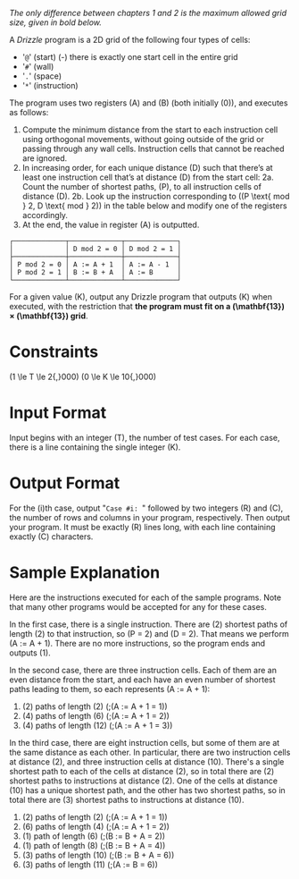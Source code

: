 _The only difference between chapters 1 and 2 is the maximum allowed grid size, given in bold below._

A *Drizzle* program is a 2D grid of the following four types of cells:
 - '`@`' (start) \(-\) there is exactly one start cell in the entire grid
 - '`#`' (wall)
 - '`.`' (space)
 - '`*`' (instruction)

The program uses two registers \(A\) and \(B\) (both initially \(0\)), and executes as follows:

1. Compute the minimum distance from the start to each instruction cell using orthogonal movements, without going outside of the grid or passing through any wall cells. Instruction cells that cannot be reached are ignored. 
2. In increasing order, for each unique distance \(D\) such that there’s at least one instruction cell that’s at distance \(D\) from the start cell:
   2a. Count the number of shortest paths, \(P\), to all instruction cells of distance \(D\).
   2b. Look up the instruction corresponding to \((P \text{ mod } 2, D \text{ mod } 2)\) in the table below and modify one of the registers accordingly.
3. At the end, the value in register \(A\) is outputted.

```
┌─────────────┬─────────────┬─────────────┐
│             │ D mod 2 = 0 │ D mod 2 = 1 │
├─────────────┼─────────────┼─────────────┤
│ P mod 2 = 0 │ A := A + 1  │ A := A - 1  │
│ P mod 2 = 1 │ B := B + A  │ A := B      │
└─────────────┴─────────────┴─────────────┘
```

For a given value \(K\), output any Drizzle program that outputs \(K\) when executed, with the restriction that **the program must fit on a \(\mathbf{13}\) × \(\mathbf{13}\) grid**.


# Constraints

\(1 \le T \le 2{,}000\)
\(0 \le K \le 10{,}000\)


# Input Format

Input begins with an integer \(T\), the number of test cases. For each case, there is a line containing the single integer \(K\).


# Output Format

For the \(i\)th case, output "`Case #i: `" followed by two integers \(R\) and \(C\), the number of rows and columns in your program, respectively. Then output your program. It must be exactly \(R\) lines long, with each line containing exactly \(C\) characters.


# Sample Explanation

Here are the instructions executed for each of the sample programs. Note that many other programs would be accepted for any for these cases.

In the first case, there is a single instruction. There are \(2\) shortest paths of length \(2\) to that instruction, so \(P = 2\) and \(D = 2\). That means we perform \(A := A + 1\). There are no more instructions, so the program ends and outputs \(1\).

In the second case, there are three instruction cells. Each of them are an even distance from the start, and each have an even number of shortest paths leading to them, so each represents \(A := A + 1\):

1) \(2\) paths of length \(2\) \(\;(A := A + 1 = 1)\)
2) \(4\) paths of length \(6\) \(\;(A := A + 1 = 2)\)
3) \(4\) paths of length \(12\) \(\;(A := A + 1 = 3)\)

In the third case, there are eight instruction cells, but some of them are at the same distance as each other. In particular, there are two instruction cells at distance \(2\), and three instruction cells at distance \(10\). There's a single shortest path to each of the cells at distance \(2\), so in total there are \(2\) shortest paths to instructions at distance \(2\). One of the cells at distance \(10\) has a unique shortest path, and the other has two shortest paths, so in total there are \(3\) shortest paths to instructions at distance \(10\).

1) \(2\) paths of length \(2\) \(\;(A := A + 1 = 1)\)
2) \(6\) paths of length \(4\) \(\;(A := A + 1 = 2)\)
3) \(1\) path of length \(6\) \(\;(B := B + A = 2)\)
4) \(1\) path of length \(8\) \(\;(B := B + A = 4)\)
5) \(3\) paths of length \(10\) \(\;(B := B + A = 6)\)
6) \(3\) paths of length \(11\) \(\;(A := B = 6)\)
